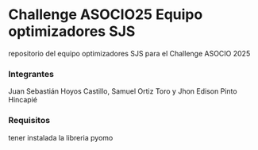 # Challenge ASOCIO25 Equipo optimizadores SJS
repositorio del equipo optimizadores SJS para el Challenge ASOCIO 2025
### Integrantes
Juan Sebastián Hoyos Castillo,
Samuel Ortiz Toro y
Jhon Edison Pinto Hincapié

### Requisitos
tener instalada la libreria pyomo